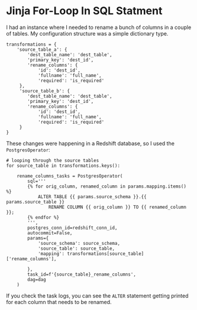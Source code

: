 # Jinja For-Loop In SQL Statment

I had an instance where I needed to rename a bunch of columns in a couple of tables. My configuration structure was a simple dictionary type.

```
transformations = {
    'source_table_a': {
        'dest_table_name': 'dest_table',
        'primary_key': 'dest_id',
        'rename_columns': {
            'id': 'dest_id',
            'fullname': 'full_name',
            'required': 'is_required'
     },
     'source_table_b': {
        'dest_table_name': 'dest_table',
        'primary_key': 'dest_id',
        'rename_columns': {
            'id': 'dest_id',
            'fullname': 'full_name',
            'required': 'is_required'
     }
}
```

These changes were happening in a Redshift database, so I used the `PostgresOperator`:

```
# looping through the source tables
for source_table in transformations.keys():

    rename_columns_tasks = PostgresOperator(
        sql='''
        {% for orig_column, renamed_column in params.mapping.items() %}
            ALTER TABLE {{ params.source_schema }}.{{ params.source_table }}
                RENAME COLUMN {{ orig_column }} TO {{ renamed_column }};
        {% endfor %}
        ''',
        postgres_conn_id=redshift_conn_id,
        autocommit=False,
        params={
            'source_schema': source_schema,
            'source_table': source_table,
            'mapping': transformations[source_table]['rename_columns'],

        },
        task_id=f'{source_table}_rename_columns',
        dag=dag
    )
```

If you check the task logs, you can see the `ALTER` statement getting printed for each column that needs to be renamed.
